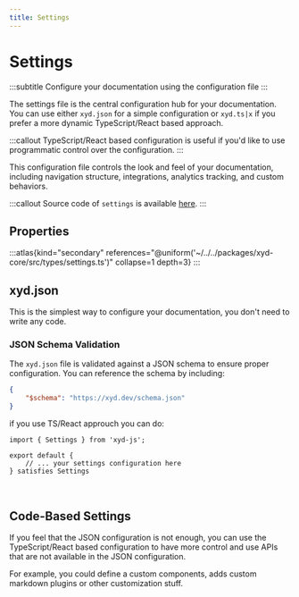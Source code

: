 ```yaml
---
title: Settings
---
```


# Settings
:::subtitle
Configure your documentation using the configuration file
:::

The settings file is the central configuration hub for your documentation.
You can use either `xyd.json` for a simple configuration or `xyd.ts|x` if you prefer a more dynamic TypeScript/React based approach.

:::callout
TypeScript/React based configuration is useful if you'd like to use programmatic control over the configuration.
:::

This configuration file controls the look and feel of your documentation, including navigation structure, integrations, analytics tracking, and custom behaviors.

:::callout
Source code of `settings` is available [here](https://github.com/livesession/xyd/blob/master/packages/xyd-core/src/types/settings.ts).
:::

## Properties

:::atlas{kind="secondary" references="@uniform('~/../../packages/xyd-core/src/types/settings.ts')" collapse=1 depth=3}
:::

## xyd.json
This is the simplest way to configure your documentation, you don't need to write any code.

### JSON Schema Validation
The `xyd.json` file is validated against a JSON schema to ensure proper configuration. You can reference the schema by including:

```json
{
    "$schema": "https://xyd.dev/schema.json"
}
```

if you use TS/React approuch you can do:
```tsx
import { Settings } from 'xyd-js';

export default {
    // ... your settings configuration here
} satisfies Settings
```

&nbsp;

## Code-Based Settings
If you feel that the JSON configuration is not enough, you can use the TypeScript/React based configuration
to have more control and use APIs that are not available in the JSON configuration.

For example, you could define a custom components, adds custom markdown plugins or other customization stuff.